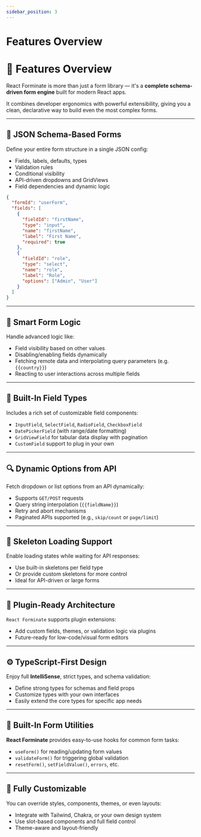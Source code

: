 ```yaml
---
sidebar_position: 3
---
```


# Features Overview

# 🚀 Features Overview

React Forminate is more than just a form library — it's a **complete schema-driven form engine** built for modern React apps.

It combines developer ergonomics with powerful extensibility, giving you a clean, declarative way to build even the most complex forms.

---

## 🧩 JSON Schema-Based Forms

Define your entire form structure in a single JSON config:

- Fields, labels, defaults, types
- Validation rules
- Conditional visibility
- API-driven dropdowns and GridViews
- Field dependencies and dynamic logic

```json
{
  "formId": "userForm",
  "fields": [
    {
      "fieldId": "firstName",
      "type": "input",
      "name": "firstName",
      "label": "First Name",
      "required": true
    },
    {
      "fieldId": "role",
      "type": "select",
      "name": "role",
      "label": "Role",
      "options": ["Admin", "User"]
    }
  ]
}
```

---

## 🧠 Smart Form Logic

Handle advanced logic like:

- Field visibility based on other values
- Disabling/enabling fields dynamically
- Fetching remote data and interpolating query parameters (e.g. `{{country}}`)
- Reacting to user interactions across multiple fields

---

## 🧱 Built-In Field Types

Includes a rich set of customizable field components:

- `InputField`, `SelectField`, `RadioField`, `CheckboxField`
- `DatePickerField` (with range/date formatting)
- `GridViewField` for tabular data display with pagination
- `CustomField` support to plug in your own

---

## 🔍 Dynamic Options from API

Fetch dropdown or list options from an API dynamically:

- Supports `GET/POST` requests
- Query string interpolation (`{{fieldName}}`)
- Retry and abort mechanisms
- Paginated APIs supported (e.g., `skip/count` or `page/limit`)

---

## 🦴 Skeleton Loading Support

Enable loading states while waiting for API responses:

- Use built-in skeletons per field type
- Or provide custom skeletons for more control
- Ideal for API-driven or large forms

---

## 🧩 Plugin-Ready Architecture

`React Forminate` supports plugin extensions:

- Add custom fields, themes, or validation logic via plugins
- Future-ready for low-code/visual form editors

---

## ⚙️ TypeScript-First Design

Enjoy full **IntelliSense**, strict types, and schema validation:

- Define strong types for schemas and field props
- Customize types with your own interfaces
- Easily extend the core types for specific app needs

---

## 🧪 Built-In Form Utilities

**React Forminate** provides easy-to-use hooks for common form tasks:

- `useForm()` for reading/updating form values
- `validateForm()` for triggering global validation
- `resetForm()`, `setFieldValue()`, `errors`, etc.

---

## 🧬 Fully Customizable

You can override styles, components, themes, or even layouts:

- Integrate with Tailwind, Chakra, or your own design system
- Use slot-based components and full field control
- Theme-aware and layout-friendly
